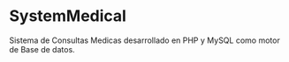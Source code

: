 # SystemMedical
Sistema de Consultas Medicas desarrollado en PHP  y MySQL como motor de Base de datos.
